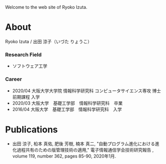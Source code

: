 Welcome to the web site of Ryoko Izuta.

# About
Ryoko Izuta / 出田 涼子（いづた りょうこ）

### Research Field
* ソフトウェア工学

### Career
* 2020/04 大阪大学大学院 情報科学研究科 コンピュータサイエンス専攻 博士前期課程 入学
* 2020/03 大阪大学　基礎工学部　情報科学研究科　卒業
* 2016/04 大阪大学　基礎工学部　情報科学研究科　入学

# Publications
* 出田 涼子, 柗本 真佑, 肥後 芳樹, 楠本 真二, "自動プログラム進化における進化過程共有のための版管理技術の適用," 電子情報通信学会技術研究報告 , volume 119, number 362, pages 85-90, 2020年1月. 
